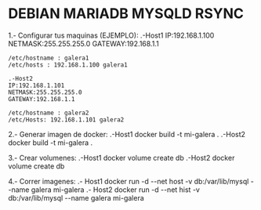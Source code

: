 # DEBIAN MARIADB MYSQLD RSYNC

1.- Configurar tus maquinas (EJEMPLO): 
	.-Host1	
	IP:192.168.1.100
	NETMASK:255.255.255.0
	GATEWAY:192.168.1.1

	/etc/hostname : galera1
	/etc/hosts : 192.168.1.100 galera1

	.-Host2
	IP:192.168.1.101
	NETMASK:255.255.255.0
	GATEWAY:192.168.1.1

	/etc/hostname : galera2
	/etc/Hosts: 192.168.1.101 galera2

2.- Generar imagen de docker:
  	.-Host1
	docker build -t mi-galera .
	.-Host2
	docker build -t mi-galera .

3.- Crear volumenes:
	.-Host1
	docker volume create db
	.-Host2
	docker volume create db

4.- Correr imagenes:
	.- Host1
	docker run -d --net host -v db:/var/lib/mysql --name galera mi-galera
	.- Host2
	docker run -d --net hist -v db:/var/lib/mysql --name galera mi-galera
